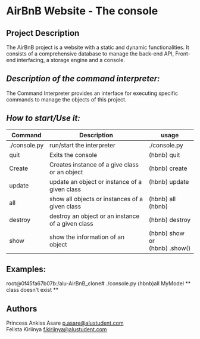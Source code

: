 # AirBnB Website - The console
## **Project Description**
The AirBnB project is a website with a static and dynamic functionalities. It consists of a comprehensive database to 
manage the back-end API, Front-end interfacing, a storage engine and a console.


## _**Description of the command interpreter:**_
The Command Interpreter provides an interface for executing specific commands to manage the objects 
of this project. 

## **_How to start/Use it:_**

 | Command      | Description | usage |
|--------------|--|--------------------------------------------------------------------------|
| ./console.py | run/start the interpreter | ./console.py  |
| quit         | Exits the console | (hbnb) quit |
| Create       | Creates instance of a give class or an object | (hbnb) create <class> |
| update       |update an object or instance of a given class | (hbnb) update <class> <id> <br/> <attribute name> <br/> <attribute value> |
| all          | show all objects or instances of a given class | (hbnb) all (hbnb) <class> |
| destroy      | destroy an object or an instance of a given class | (hbnb)  destroy <class> <id> |
| show         | show the information of an object | (hbnb) show <class> <id> or <br/> (hbnb) <class>.show(<id>) |

## **Examples:**
root@0f45fa67b07b:/alu-AirBnB_clone# ./console.py
(hbnb)all MyModel
** class doesn't exist **

## Authors
Princess Ankiss Asare <p.asare@alustudent.com></br>
Felista Kiriinya <f.kiriinya@alustudent.com>
